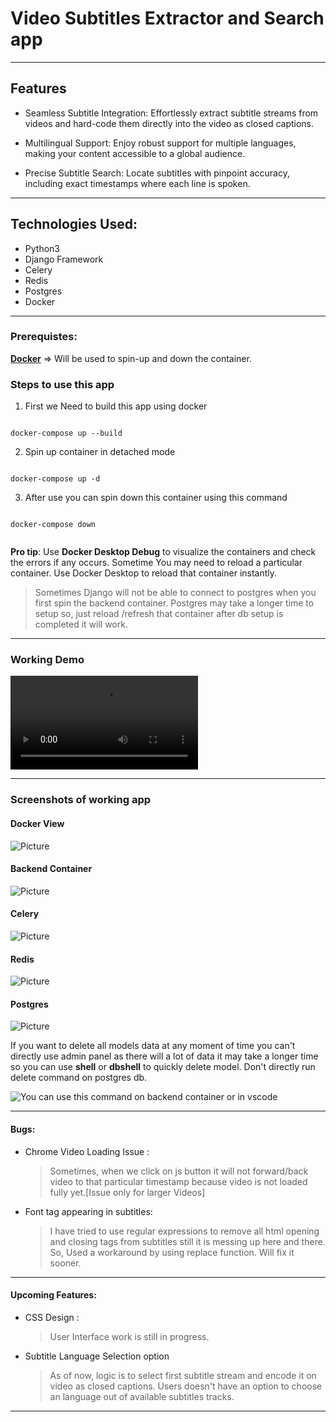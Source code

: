 # Video Subtitles Extractor and Search app

---

## Features

- Seamless Subtitle Integration: Effortlessly extract subtitle streams from videos and hard-code them directly into the video as closed captions.

- Multilingual Support: Enjoy robust support for multiple languages, making your content accessible to a global audience.

- Precise Subtitle Search: Locate subtitles with pinpoint accuracy, including exact timestamps where each line is spoken.

---

## Technologies Used:

- Python3
- Django Framework
- Celery
- Redis
- Postgres
- Docker

---

### Prerequistes:

**[Docker](https://www.docker.com/)** => Will be used to spin-up and down the container.

### Steps to use this app

1. First we Need to build this app using docker

```

docker-compose up --build

```

2. Spin up container in detached mode

```

docker-compose up -d

```

3. After use you can spin down this container using this command

```

docker-compose down


```

**Pro tip**: Use **Docker Desktop Debug** to visualize the containers and check the errors if any occurs. Sometime You may need to reload a particular container. Use Docker Desktop to reload that container instantly.

> Sometimes Django will not be able to connect to postgres when you first spin the backend container. Postgres may take a longer time to setup so, just reload /refresh that container after db setup is completed it will work.

---

### Working Demo

![Working Demo](/screenshots/Demo.mp4)


___

### Screenshots of working app


#### Docker View

![Picture](/screenshots/Backend_Docker_View.png)

#### Backend Container

![Picture](/screenshots/Backend_Container.png)

#### Celery

![Picture](/screenshots/Backend_Celery_View.png)

#### Redis

![Picture](/screenshots/Redis.png)

#### Postgres

![Picture](/screenshots/Backend_Postgres_View.png)

If you want to delete all models data at any moment of time you can't directly use admin panel as there will a lot of data it may take a longer time so you can use **shell** or **dbshell** to quickly delete model. Don't directly run delete command on postgres db.

![You can use this command on backend container or in vscode](/screenshots/Backend_Delete_all_models_data.png)

---

#### Bugs:

- Chrome Video Loading Issue :

  > Sometimes, when we click on js button it will not forward/back video to that particular timestamp because video is not loaded fully yet.[Issue only for larger Videos]

- Font tag appearing in subtitles:

  > I have tried to use regular expressions to remove all html opening and closing tags from subtitles still it is messing up here and there. So, Used a workaround by using replace function. Will fix it sooner.

---

#### Upcoming Features:

- CSS Design :

  > User Interface work is still in progress.

- Subtitle Language Selection option

  > As of now, logic is to select first subtitle stream and encode it on video as closed captions. Users doesn't have an option to choose an language out of available subtitles tracks.

---

